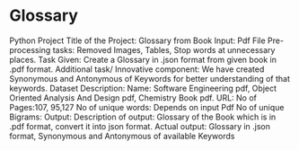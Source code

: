 # Glossary
Python Project
Title of the Project: Glossary from Book
Input: Pdf File
Pre-processing tasks: Removed Images, Tables, Stop words at unnecessary places.
Task Given: Create a Glossary in .json format from given book in .pdf format.
Additional task/ Innovative component: We have created Synonymous and Antonymous of
Keywords for better understanding of that keywords.
Dataset Description:
Name: Software Engineering pdf, Object Oriented Analysis And Design pdf, Chemistry Book pdf.
 URL:
No of Pages:107, 95,127
No of unique words: Depends on input Pdf
No of unique Bigrams:
Output:
Description of output: Glossary of the Book which is in .pdf format, convert it into json format.
Actual output: Glossary in .json format, Synonymous and Antonymous of available Keywords
